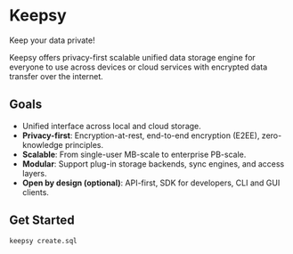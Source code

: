 # Keepsy

Keep your data private!

Keepsy offers privacy-first scalable unified data storage engine for everyone to use across devices or cloud services with encrypted data transfer over the internet.

## Goals

- Unified interface across local and cloud storage.
- **Privacy-first**: Encryption-at-rest, end-to-end encryption (E2EE), zero-knowledge principles.
- **Scalable**: From single-user MB-scale to enterprise PB-scale.
- **Modular**: Support plug-in storage backends, sync engines, and access layers.
- **Open by design (optional)**: API-first, SDK for developers, CLI and GUI clients.

## Get Started

```shell
keepsy create.sql
```
